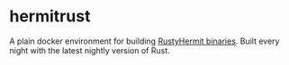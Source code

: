 # hermitrust

A plain docker environment for building [RustyHermit binaries](https://github.com/hermitcore/libhermit-rs).
Built every night with the latest nightly version of Rust.
